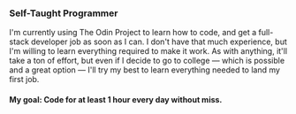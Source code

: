 ### Self-Taught Programmer

I'm currently using The Odin Project to learn how to code, and get a full-stack developer job as soon as I can. I don't have that much experience, but I'm willing to learn everything required to make it work. As with anything, it'll take a ton of effort, but even if I decide to go to college — which is possible and a great option — I'll try my best to learn everything needed to land my first job.

#### My goal: Code for at least 1 hour every day without miss.

<!--
**geomarabreu/geomarabreu** is a ✨ _special_ ✨ repository because its `README.md` (this file) appears on your GitHub profile.

Here are some ideas to get you started:

- 🔭 I’m currently working on ...
- 🌱 I’m currently learning ...
- 👯 I’m looking to collaborate on ...
- 🤔 I’m looking for help with ...
- 💬 Ask me about ...
- 📫 How to reach me: ...
- 😄 Pronouns: ...
- ⚡ Fun fact: ...
-->
